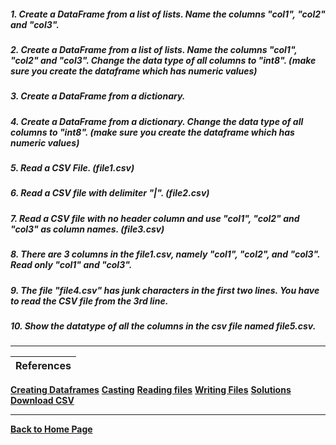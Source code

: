 ##### 1. Create a DataFrame from a list of lists. Name the columns "col1", "col2" and "col3".

##### 2. Create a DataFrame from a list of lists. Name the columns "col1", "col2" and "col3". Change the data type of all columns to "int8". (make sure you create the dataframe which has numeric values)

##### 3. Create a DataFrame from a dictionary.

##### 4.  Create a DataFrame from a dictionary. Change the data type of all columns to "int8". (make sure you create the dataframe which has numeric values)

##### 5. Read a CSV File. (file1.csv)

##### 6.  Read a CSV file with delimiter "|". (file2.csv)

##### 7.  Read a CSV file with no header column and use "col1", "col2" and "col3" as column names. (file3.csv)

##### 8. There are 3 columns in the file1.csv, namely "col1", "col2", and "col3". Read only "col1" and "col3".

##### 9. The file "file4.csv" has junk characters in the first two lines. You have to read the CSV file from the 3rd line.

##### 10. Show the datatype of all the columns in the csv file named file5.csv.

---
| References |
| ---------- |
**[Creating Dataframes](https://github.com/RahulRoy-rsp/Learn_Pandas/blob/main/creating_dataframes.md)**
**[Casting](https://github.com/RahulRoy-rsp/Learn_Pandas/blob/main/casting.md)**
**[Reading files](https://github.com/RahulRoy-rsp/Learn_Pandas/blob/main/reading_csv.md)**
**[Writing Files](https://github.com/RahulRoy-rsp/Learn_Pandas/blob/main/writing_csv.md)**
**[Solutions](https://github.com/RahulRoy-rsp/Learn_Pandas/blob/main/Exercise-1/solutions.ipynb)**
**[Download CSV](https://github.com/RahulRoy-rsp/Learn_Pandas/blob/main/Exercise-1)**

---
**[Back to Home Page](https://github.com/RahulRoy-rsp/Learn_Pandas)**
